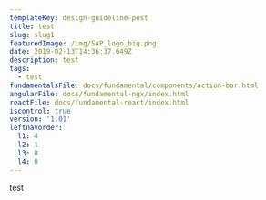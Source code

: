 ```yaml
---
templateKey: design-guideline-post
title: test
slug: slug1
featuredImage: /img/SAP_logo_big.png
date: 2019-02-13T14:36:37.649Z
description: test
tags:
  - test
fundamentalsFile: docs/fundamental/components/action-bar.html
angularFile: docs/fundamental-ngx/index.html
reactFile: docs/fundamental-react/index.html
iscontrol: true
version: '1.01'
leftnavorder:
  l1: 4
  l2: 1
  l3: 0
  l4: 0
---
```

test
